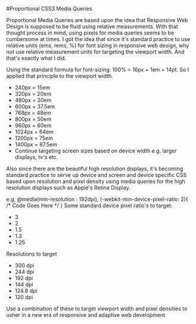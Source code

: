 #Proportional CSS3 Media Queries

Proportional Media Queries are based upon the idea that Responsive Web Design is supposed to be fluid using relative measurements. With that thought process in mind, using pixels for media queries seems to be cumbersome at times. I got the idea that since it's standard practice to use relative units (ems, rems, %) for font sizing in responsive web design, why not use relative measurement units for targeting the viewport width. And that's exactly what I did. 

Using the standard formula for font-sizing: 100% = 16px = 1em = 14pt.
So I applied that principle to the viewport width.
  * 240px = 15em
  * 320px = 20em
  * 480px = 30em
  * 600px = 37.5em
  * 768px = 48em
  * 800px = 50em
  * 960px = 60em
  * 1024px = 64em
  * 1200px = 75em
  * 1400px = 87.5em
  * Continue targeting screen sizes based on device width e.g. larger displays, tv's etc. 

Also since there are the beautiful high resolution displays, it's becoming standard practice to serve up device and screen and device specific CSS based upon resolution and pixel density using media queries for the high resolution displays such as Apple's Retina Display. 

e.g. @media(min-resolution : 192dpi), (-webkit-min-device-pixel-ratio: 2){
      /* Code Goes Here */
      }
Some standard device pixel ratio's to target:
  * 3
  * 2
  * 1.5
  * 1.3
  * 1.25

Resolutions to target
  * 300 dpi
  * 244 dpi
  * 192 dpi
  * 144 dpi
  * 124.8 dpi
  * 120 dpi

Use a combination of these to target viewport width and pixel densities to usher in a new era of responsive and adaptive web development
